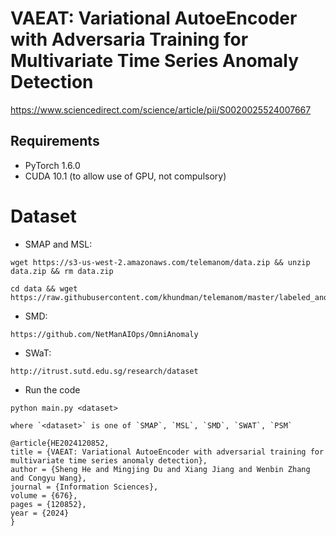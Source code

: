 # VAEAT: Variational AutoeEncoder with Adversaria Training for Multivariate Time Series Anomaly Detection
https://www.sciencedirect.com/science/article/pii/S0020025524007667
## Requirements
 * PyTorch 1.6.0
 * CUDA 10.1 (to allow use of GPU, not compulsory)

# Dataset

* SMAP and MSL:

```
wget https://s3-us-west-2.amazonaws.com/telemanom/data.zip && unzip data.zip && rm data.zip

cd data && wget https://raw.githubusercontent.com/khundman/telemanom/master/labeled_anomalies.csv
```

* SMD:

```
https://github.com/NetManAIOps/OmniAnomaly
```

* SWaT:

```
http://itrust.sutd.edu.sg/research/dataset
```


* Run the code

```
python main.py <dataset>
```

```
where `<dataset>` is one of `SMAP`, `MSL`, `SMD`, `SWAT`, `PSM`

@article{HE2024120852,
title = {VAEAT: Variational AutoeEncoder with adversarial training for multivariate time series anomaly detection},
author = {Sheng He and Mingjing Du and Xiang Jiang and Wenbin Zhang and Congyu Wang},
journal = {Information Sciences},
volume = {676},
pages = {120852},
year = {2024}
}
```
